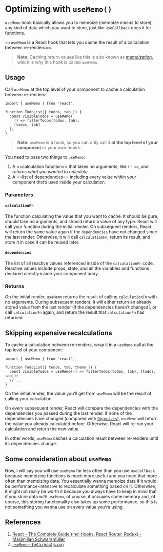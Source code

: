 # Optimizing with `useMemo()`

`useMemo` hook basically allows you to memoize (memoize means to store), any kind of data which you want to store, just like `useCallback` does it for functions.

==`useMemo` is a React hook that lets you cache the result of a calculation between re-renders==.

> **Note**: Caching return values like this is also known as [*memoization*,](https://en.wikipedia.org/wiki/Memoization) which is why this hook is called `useMemo`.

## Usage

Call `useMemo` at the top level of your component to cache a calculation between re-renders:

```react
import { useMemo } from 'react';

function TodoList({ todos, tab }) {
  const visibleTodos = useMemo(
    () => filterTodos(todos, tab),
    [todos, tab]
  );
}
```

> **Note**: `useMemo` is a hook, so you can only call it **at the top level of your component** or your own hooks.

You need to pass two things to `useMemo`:

1. A ==calculation function== that takes no arguments, like `() =>`, and _returns what you wanted to calculate_.
2. A ==list of dependencies== including every value within your component that’s used inside your calculation.

### Parameters 

#### `calculationFn`

The function calculating the value that you want to cache. It should be pure, should take no arguments, and should return a value of any type. React will call your function during the initial render. On subsequent renders, React will return the same value again if the `dependencies` have not changed since the last render. Otherwise, it will call `calculationFn`, return its result, and store it in case it can be reused later.

#### `dependencies`

The list of all reactive values referenced inside of the `calculationFn` code. Reactive values include props, state, and all the variables and functions declared directly inside your component body.

### Returns 

On the initial render, `useMemo` returns the result of calling `calculationFn` with no arguments. During subsequent renders, it will either return an already stored value from the last render (if the dependencies haven’t changed), or call `calculationFn` again, and return the result that `calculationFn` has returned.

## Skipping expensive recalculations

To cache a calculation between re-renders, wrap it in a `useMemo` call at the top level of your component:

```react
import { useMemo } from 'react';

function TodoList({ todos, tab, theme }) {
  const visibleTodos = useMemo(() => filterTodos(todos, tab), [todos, tab]);
  // ...
}
```

On the initial render, the value you’ll get from `useMemo` will be the result of calling your calculation.

On every subsequent render, React will compare the dependencies with the dependencies you passed during the last render. If none of the dependencies have changed (compared with [`Object.is`](https://developer.mozilla.org/en-US/docs/Web/JavaScript/Reference/Global_Objects/Object/is)), `useMemo` will return the value you already calculated before. Otherwise, React will re-run your calculation and return the new value.

In other words, `useMemo` caches a calculation result between re-renders until its dependencies change.

## Some consideration about `useMemo`

Now, I will say you will use `useMemo` far less often than you use `useCallback` because memoizing functions is much more useful and you need that more often than memoizing data. You essentially wanna memoize data if it would be performance-intensive to recalculate something based on it. Otherwise, it might not really be worth it because you always have to keep in mind that if you store data with `useMemo`, of course, it occupies some memory and, of course, this storing functionality also takes up some performance, so this is not something you wanna use on every value you're using.

## References

1. [React - The Complete Guide (incl Hooks, React Router, Redux) - Maximilian Schwarzmüller](https://www.udemy.com/course/react-the-complete-guide-incl-redux/)
2. [`useMemo` - beta.reactjs.org](https://beta.reactjs.org/reference/react/useMemo)